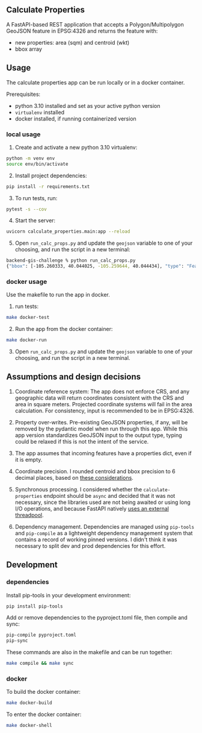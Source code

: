 ## Calculate Properties
A FastAPI-based REST application that accepts a Polygon/Multipolygon GeoJSON feature in EPSG:4326 and returns the feature with:

- new properties: area (sqm) and centroid (wkt)
- bbox array

## Usage
The calculate properties app can be run locally or in a docker container.

Prerequisites:
- python 3.10 installed and set as your active python version
- `virtualenv` installed
- docker installed, if running containerized version

### local usage
1. Create and activate a new python 3.10 virtualenv:
```bash
python -m venv env
source env/bin/activate
```

2. Install project dependencies:
```bash
pip install -r requirements.txt
```

3. To run tests, run:
```bash
pytest -s --cov
```

4. Start the server:
```bash
uvicorn calculate_properties.main:app --reload
```

5. Open `run_calc_props.py` and update the `geojson` variable to one of your choosing, and run the script in a new terminal:

```bash
backend-gis-challenge % python run_calc_props.py
{"bbox": [-105.260333, 40.044025, -105.259644, 40.044434], "type": "Feature", "geometry": {"type": "Polygon", "coordinates": [[[-105.26033253133266, 40.044434356004956], [-105.26033253133266, 40.04402520089002], [-105.2596442110887, 40.04402520089002], [-105.2596442110887, 40.044434356004956], [-105.26033253133266, 40.044434356004956]]]}, "properties": {"area": 2668.62, "centroid": "POINT (-105.259988 40.044230)"}}
```

### docker usage
Use the makefile to run the app in docker. 

1. run tests: 
```bash
make docker-test
```

2. Run the app from the docker container: 
```bash
make docker-run
```

3. Open `run_calc_props.py` and update the `geojson` variable to one of your choosing, and run the script in a new terminal.


## Assumptions and design decisions
1. Coordinate reference system: The app does not enforce CRS, and any geographic data will return coordinates consistent with the CRS and area in square meters. Projected coordinate systems will fail in the area calculation. For consistency, input is recommended to be in EPSG:4326.

2. Property over-writes. Pre-existing GeoJSON properties, if any, will be removed by the pydantic model when run through this app. While this app version standardizes GeoJSON input to the output type, typing could be relaxed if this is not the intent of the service.

3. The app assumes that incoming features have a properties dict, even if it is empty.

4. Coordinate precision. I rounded centroid and bbox precision to 6 decimal places, based on [these considerations](https://datatracker.ietf.org/doc/html/rfc7946#section-11.2).

5. Synchronous processing. I considered whether the `calculate-properties` endpoint should be `async` and decided that it was not necessary, since the libraries used are not being awaited or using long I/O operations, and because FastAPI natively [uses an external threadpool](https://fastapi.tiangolo.com/async/#path-operation-functions).

6. Dependency management. Dependencies are managed using `pip-tools` and `pip-compile` as a lightweight dependency management system that contains a record of working pinned versions. I didn't think it was necessary to split dev and prod dependencies for this effort.

## Development

### dependencies

Install pip-tools in your development environment:
```bash
pip install pip-tools
```

Add or remove dependencies to the pyproject.toml file, then compile and sync:
```bash
pip-compile pyproject.toml
pip-sync
```

These commands are also in the makefile and can be run together:
```bash
make compile && make sync
```

### docker
To build the docker container:
```bash
make docker-build
```

To enter the docker container:
```bash
make docker-shell
```